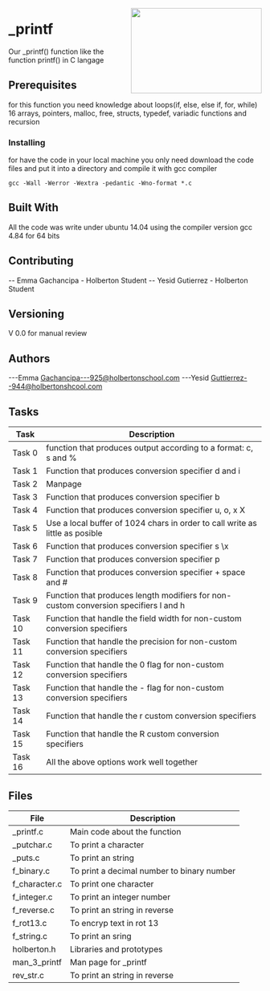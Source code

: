 <p>
<img width="260" height="170" src="https://davidjohncoleman.com/wp-djc/wp-content/uploads/2017/06/HBTN-Borderless-CMYK-Logo-Vertical-Color-Black@1200ppi-300x236.png" align="right" >
</p>





# _printf

Our _printf() function like the function printf() in C langage

## Prerequisites

for this function you need knowledge about loops(if, else, else if, for, while)
16 arrays, pointers, malloc, free, structs, typedef, variadic functions and recursion

### Installing

for have the code in your local machine you only need download the code files and put it into a directory and compile it with gcc compiler 
```
gcc -Wall -Werror -Wextra -pedantic -Wno-format *.c
```
## Built With

All the code was write under ubuntu 14.04 using the compiler version
gcc 4.84 for 64 bits

## Contributing

-- Emma Gachancipa - Holberton Student
-- Yesid Gutierrez - Holberton Student

## Versioning

V 0.0 for manual review

## Authors

---Emma Gachancipa---925@holbertonschool.com
---Yesid Guttierrez--944@holbertonshcool.com

## Tasks

| Task             | Description                              |
| ------------------ | ---------------------------------------- |
| Task 0  | function that produces output according to a format: c, s and % |
| Task 1  | Function that produces conversion specifier d and i |
| Task 2  | Manpage |
| Task 3  | Function that produces conversion specifier b |
| Task 4  | Function that produces conversion specifier u, o, x X |
| Task 5  | Use a local buffer of 1024 chars in order to call write as little as posible |
| Task 6  | Function that produces conversion specifier s \x |
| Task 7  | Function that produces conversion specifier p |
| Task 8  | Function that produces conversion specifier + space and # |
| Task 9  | Function that produces length modifiers for non-custom conversion specifiers l and h |
| Task 10 | Function that handle the field width for non-custom conversion specifiers |
| Task 11 | Function that handle the precision for non-custom conversion specifiers|
| Task 12 | Function that handle the 0 flag for non-custom conversion specifiers|
| Task 13 | Function that handle the - flag for non-custom conversion specifiers|
| Task 14 | Function that handle the r custom conversion specifiers|
| Task 15 | Function that handle the R custom conversion specifiers|
| Task 16 | All the above options work well together|
## Files

| File               | Description                              |
| ------------------ | ---------------------------------------- |
|   _printf.c      | Main code about the function |
|   _putchar.c     | To print a character |
|   _puts.c        | To print an string |
|   f_binary.c     | To print a decimal number to binary number |
|   f_character.c  | To print one character |
|   f_integer.c    | To print an integer number |
|   f_reverse.c    | To print an string in reverse |
|   f_rot13.c      | To encryp text in rot 13 |
|   f_string.c     | To print an sring |
|   holberton.h    | Libraries and prototypes |
|   man_3_printf   | Man page for _printf |
|   rev_str.c      | To print an string in reverse|
